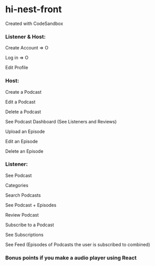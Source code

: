 # hi-nest-front
Created with CodeSandbox

### Listener & Host:

Create Account => O

Log in => O

Edit Profile


### Host:

Create a Podcast 

Edit a Podcast

Delete a Podcast

See Podcast Dashboard (See Listeners and Reviews)

Upload an Episode

Edit an Episode

Delete an Episode

### Listener:
See Podcast 

Categories

Search Podcasts

See Podcast + Episodes

Review Podcast

Subscribe to a Podcast

See Subscriptions

See Feed (Episodes of Podcasts the user is subscribed to combined)

### Bonus points if you make a audio player using React